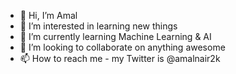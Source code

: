 - 👋 Hi, I’m Amal
- 👀 I’m interested in learning new things
- 🌱 I’m currently learning Machine Learning & AI  
- 💞️ I’m looking to collaborate on anything awesome
- 📫 How to reach me - my Twitter is @amalnair2k

<!---
amalnair16/amalnair16 is a ✨ special ✨ repository because its `README.md` (this file) appears on your GitHub profile.
You can click the Preview link to take a look at your changes.
--->
